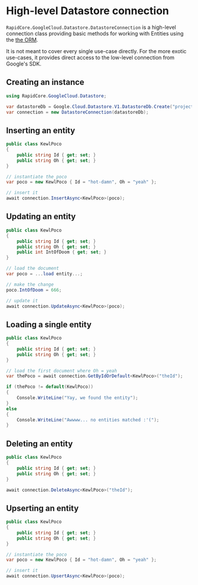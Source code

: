 # High-level Datastore connection

`RapidCore.GoogleCloud.Datastore.DatastoreConnection` is a high-level connection class providing basic methods for working with Entities using the [the ORM](./Orm).

It is not meant to cover every single use-case directly. For the more exotic use-cases, it provides direct access to the low-level connection from Google's SDK.


## Creating an instance

```csharp
using RapidCore.GoogleCloud.Datastore;

var datastoreDb = Google.Cloud.Datastore.V1.DatastoreDb.Create("project-id", "namespace");
var connection = new DatastoreConnection(datastoreDb);
```



## Inserting an entity

```csharp
public class KewlPoco
{
    public string Id { get; set; }
    public string Oh { get; set; }
}

// instantiate the poco
var poco = new KewlPoco { Id = "hot-damn", Oh = "yeah" };

// insert it
await connection.InsertAsync<KewlPoco>(poco);
```


## Updating an entity

```csharp
public class KewlPoco
{
    public string Id { get; set; }
    public string Oh { get; set; }
    public int IntOfDoom { get; set; }
}

// load the document
var poco = ...load entity...;

// make the change
poco.IntOfDoom = 666;

// update it
await connection.UpdateAsync<KewlPoco>(poco);
```


## Loading a single entity

```csharp
public class KewlPoco
{
    public string Id { get; set; }
    public string Oh { get; set; }
}

// load the first document where Oh = yeah
var thePoco = await connection.GetByIdOrDefault<KewlPoco>("theId");

if (thePoco != default(KewlPoco))
{
    Console.WriteLine("Yay, we found the entity");
}
else
{
    Console.WriteLine("Awwww... no entities matched :'(");
}
```


## Deleting an entity

```csharp
public class KewlPoco
{
    public string Id { get; set; }
    public string Oh { get; set; }
}

await connection.DeleteAsync<KewlPoco>("theId");
```

## Upserting an entity

```csharp
public class KewlPoco
{
    public string Id { get; set; }
    public string Oh { get; set; }
}

// instantiate the poco
var poco = new KewlPoco { Id = "hot-damn", Oh = "yeah" };

// insert it
await connection.UpsertAsync<KewlPoco>(poco);
```
